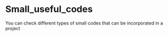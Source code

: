 # Small_useful_codes
You can check different types of small codes that can be incorporated in a project
